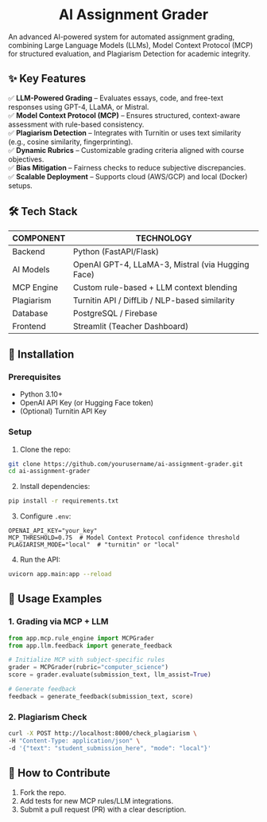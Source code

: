 <h1 align="center">AI Assignment Grader</h1>

An advanced AI-powered system for automated assignment grading, combining Large Language Models (LLMs), Model Context Protocol (MCP) for structured evaluation, and Plagiarism Detection for academic integrity.

## ✨ Key Features
✅ **LLM-Powered Grading** – Evaluates essays, code, and free-text responses using GPT-4, LLaMA, or Mistral.<br>
✅ **Model Context Protocol (MCP)** – Ensures structured, context-aware assessment with rule-based consistency.<br>
✅ **Plagiarism Detection** – Integrates with Turnitin or uses text similarity (e.g., cosine similarity, fingerprinting).<br>
✅ **Dynamic Rubrics** – Customizable grading criteria aligned with course objectives.<br>
✅ **Bias Mitigation** – Fairness checks to reduce subjective discrepancies.<br>
✅ **Scalable Deployment** – Supports cloud (AWS/GCP) and local (Docker) setups.<br>


## 🛠 Tech Stack

| COMPONENT	    | TECHNOLOGY
|---------------|----------------
| Backend	      | Python (FastAPI/Flask)
| AI Models	    | OpenAI GPT-4, LLaMA-3, Mistral (via Hugging Face)
| MCP Engine	  | Custom rule-based + LLM context blending
| Plagiarism	  | Turnitin API / DiffLib / NLP-based similarity
| Database	    |PostgreSQL / Firebase
| Frontend	    | Streamlit (Teacher Dashboard)


## 🚀 Installation
### Prerequisites

 - Python 3.10+
 - OpenAI API Key (or Hugging Face token)
 - (Optional) Turnitin API Key

### Setup
1.  Clone the repo:

```bash
git clone https://github.com/yourusername/ai-assignment-grader.git  
cd ai-assignment-grader
``` 
2.  Install dependencies:
```bash
pip install -r requirements.txt
```

3.  Configure `.env`:
```env
OPENAI_API_KEY="your_key"  
MCP_THRESHOLD=0.75  # Model Context Protocol confidence threshold  
PLAGIARISM_MODE="local"  # "turnitin" or "local"
```
4.  Run the API:
```bash
uvicorn app.main:app --reload  
```

## 📌 Usage Examples
### 1. Grading via MCP + LLM
```python
from app.mcp.rule_engine import MCPGrader  
from app.llm.feedback import generate_feedback  

# Initialize MCP with subject-specific rules  
grader = MCPGrader(rubric="computer_science")  
score = grader.evaluate(submission_text, llm_assist=True)  

# Generate feedback  
feedback = generate_feedback(submission_text, score)  
```

### 2. Plagiarism Check
```bash
curl -X POST http://localhost:8000/check_plagiarism \  
-H "Content-Type: application/json" \  
-d '{"text": "student_submission_here", "mode": "local"}'  
```

## 🤝 How to Contribute

1. Fork the repo.
2. Add tests for new MCP rules/LLM integrations.
3. Submit a pull request (PR) with a clear description.
